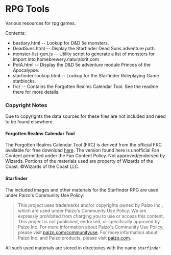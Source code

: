 # RPG Tools
Various resources for rpg games.

Contents:
 - bestiary.html -- Lookup for D&D 5e monsters.
 - DeadSuns.html -- Display the Starfinder Dead Suns adventure path.
 - monster-list-gen.js -- Utility script to generate a list of monsters for import into homebrewery.naturalcrit.com
 - PotA.html -- Display the D&D 5e adventure module Princes of the Apocalypse.
 - starfinder-lookup.html -- Lookup for the Starfinder Roleplaying Game statblocks.
 - frc/ -- Contains the Forgotten Realms Calendar Tool. See the readme there for more details.

### Copyright Notes
Due to copyrights the data sources for these files are not included and need to be found elsewhere.

#### Forgotten Realms Calendar Tool
The Forgotten Realms Calendar Tool (FRC) is derived from the official FRC available for free download [here](http://archive.wizards.com/default.asp?x=dnd/frx/20050525x).
The version found here is unofficial Fan Content permitted under the Fan Content Policy. Not approved/endorsed by Wizards.
Portions of the materials used are property of Wizards of the Coast. ©Wizards of the Coast LLC.

#### Starfinder
The included images and other materials for the Starfinder RPG are used under Paizo's Community Use Policy:

> This project uses trademarks and/or copyrights owned by Paizo Inc., which are used under Paizo's
> Community Use Policy. We are expressly prohibited from charging you to use or access this content. This
> project is not published, endorsed, or specifically approved by Paizo Inc. For more information about
> Paizo's Community Use Policy, please visit [paizo.com/communityuse](https://paizo.com/communityuse).
> For more information about Paizo Inc. and Paizo products, please visit [paizo.com](https://paizo.com/).

All such used materials are stored in directories with the name `starfinder`.
